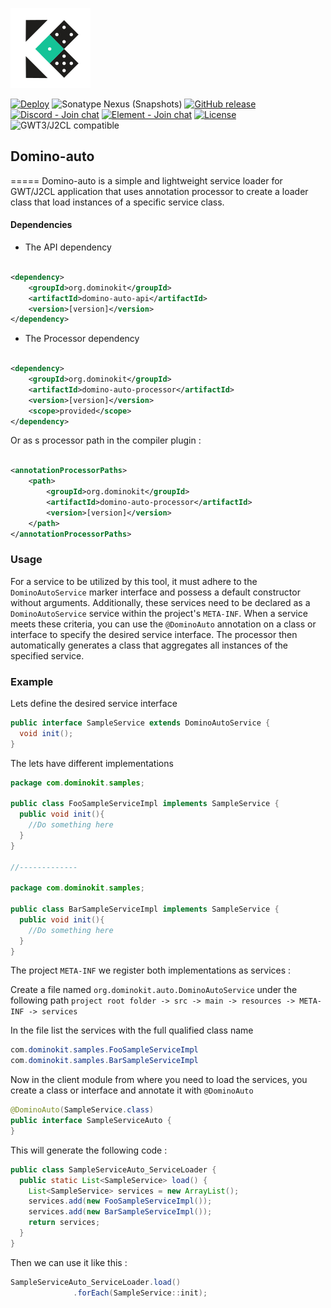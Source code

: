 ![logoimage](https://raw.githubusercontent.com/DominoKit/DominoKit.github.io/master/logo/128.png)

<a href="https://github.com/DominoKit/domino-auto/actions?query=workflow:%22Deploy%22"><img src="https://github.com/DominoKit/domino-auto/workflows/Deploy/badge.svg" alt="Deploy"></a>
![Sonatype Nexus (Snapshots)](https://img.shields.io/badge/Snapshot-HEAD--SNAPSHOT-orange)
<a href="https://github.com/DominoKit/domino-auto/releases/"><img src="https://img.shields.io/github/release/DominoKit/domino-auto?include_prereleases=&amp;sort=semver&amp;color=14c398" alt="GitHub release"></a>
<a href="https://discord.gg/35UG3FhfHq"><img src="https://img.shields.io/badge/Discord-Join_chat-14c398?logo=discord&amp;logoColor=white" alt="Discord - Join chat"></a>
<a href="https://matrix.to/#/#DominoKit_domino:gitter.im"><img src="https://img.shields.io/badge/Element-Join_chat-14c398?logo=element&amp;logoColor=white" alt="Element - Join chat"></a>
<a href="#license"><img src="https://img.shields.io/badge/License-_Apache_2.0-14c398" alt="License"></a>
![GWT3/J2CL compatible](https://img.shields.io/badge/GWT3/J2CL-compatible-brightgreen.svg)

## Domino-auto
=====
Domino-auto is a simple and lightweight service loader for GWT/J2CL application that uses annotation processor to create
a loader class that load instances of a specific service class.

#### Dependencies

- The API dependency

```xml

<dependency>
    <groupId>org.dominokit</groupId>
    <artifactId>domino-auto-api</artifactId>
    <version>[version]</version>
</dependency>
```

- The Processor dependency

```xml

<dependency>
    <groupId>org.dominokit</groupId>
    <artifactId>domino-auto-processor</artifactId>
    <version>[version]</version>
    <scope>provided</scope>
</dependency>
```

Or as s processor path in the compiler plugin :

```xml

<annotationProcessorPaths>
    <path>
        <groupId>org.dominokit</groupId>
        <artifactId>domino-auto-processor</artifactId>
        <version>[version]</version>
    </path>
</annotationProcessorPaths>
```

### Usage

For a service to be utilized by this tool, it must adhere to the `DominoAutoService` marker interface and possess a
default constructor without arguments. Additionally, these services need to be declared as a `DominoAutoService` service
within the project's `META-INF`. When a service meets these criteria, you can use the `@DominoAuto` annotation on a
class or interface to specify the desired service interface. The processor then automatically generates a class that
aggregates all instances of the specified service.

### Example

Lets define the desired service interface

```java
public interface SampleService extends DominoAutoService {
  void init();
}
```

The lets have different implementations

```java
package com.dominokit.samples;

public class FooSampleServiceImpl implements SampleService {
  public void init(){
    //Do something here
  }
}

//-------------

package com.dominokit.samples;

public class BarSampleServiceImpl implements SampleService {
  public void init(){
    //Do something here
  }
}
```
The project `META-INF` we register both implementations as services :

Create a file named `org.dominokit.auto.DominoAutoService` under the following path
`project root folder -> src -> main -> resources -> META-INF -> services`

In the file list the services with the full qualified class name

```java
com.dominokit.samples.FooSampleServiceImpl
com.dominokit.samples.BarSampleServiceImpl
```

Now in the client module from where you need to load the services, you create a class or interface and annotate it with `@DominoAuto`

```java
@DominoAuto(SampleService.class)
public interface SampleServiceAuto {
}
```

This will generate the following code :

```java
public class SampleServiceAuto_ServiceLoader {
  public static List<SampleService> load() {
    List<SampleService> services = new ArrayList();
    services.add(new FooSampleServiceImpl());
    services.add(new BarSampleServiceImpl());
    return services;
  }
}
```

Then we can use it like this :

```java
SampleServiceAuto_ServiceLoader.load()
              .forEach(SampleService::init);
```









